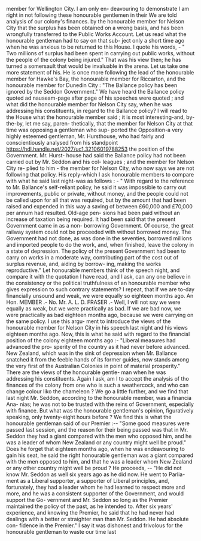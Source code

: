 member for Wellington City. I am only en- deavouring to demonstrate I am right in not following these honourable gentlemen in their We are told analysis of our colony's finances. by the honourable member for Nelson City that the surplus has been obtained on a wrong basis, and has been wrongfully transferred to the Public Works Account. Let us read what the honourable gentleman had to say on that sub- ject only a short time ago when he was anxious to be returned to this House. I quote his words, - " Two millions of surplus had been spent in carrying out public works, without the people of the colony being injured." That was his view then; he has turned a somersault that would be invaluable in the arena. Let us take one more statement of his. He is once more following the lead of the honourable member for Hawke's Bay, the honourable member for Riccarton, and the honourable member for Dunedin City : "The Ballance policy has been ignored by the Seddon Government." We have heard the Ballance policy quoted ad nauseam-page after page of his speeches were quoted ; and what did the honourable member for Nelson City say, when he was addressing his constituents, in regard to the Ballance policy? I will read to the House what the honourable member said ; it is most interesting-and, by-the-by, let me say, paren- thetically, that the member for Nelson City at that time was opposing a gentleman who sup- ported the Opposition-a very highly esteemed gentleman, Mr. Hursthouse, who had fairly and conscientiously analysed from his standpoint https://hdl.handle.net/2027/uc1.32106019788253 the position of the Government. Mr. Hurst- house had said the Ballance policy had not been carried out by Mr. Seddon and his col- leagues ; and the member for Nelson City re- plied to him - the member for Nelson City, who now says we are not following that policy. His reply-which I ask honourable members to compare with what he said last night-was as follows : - " With regard to the reference to Mr. Ballance's self-reliant policy, he said it was impossible to carry out improvements, public or private, without money, and the people could not be called upon for all that was required, but by the amount that had been raised and expended in this way a saving of between £60,000 and £70,000 per annum had resulted. Old-age pen- sions had been paid without an increase of taxation being required. It had been said that the present Government came in as a non- borrowing Government. Of course, the great railway system could not be proceeded with without borrowed money. The Government had not done, as was done in the seventies, borrowed millions and imported people to do the work, and, when finished, leave the colony in a state of depression. The policy of the present Government had been to carry on works in a moderate way, contributing part of the cost out of surplus revenue, and, aiding by borrow- ing, making the works reproductive." Let honourable members think of the speech night, and compare it with the quotation I have read, and I ask, can any one believe in the consistency or the political truthfulness of an honourable member who gives expression to such contrary statements? I repeat, that if we are to-day financially unsound and weak, we were equally so eighteen months ago. An Hon. MEMBER .- No. Mr. A. L. D. FRASER .- Well, I will not say we were equally as weak, but we were practically as bad. If we are bad now, we were practically as bad eighteen months ago, because we were carrying on the same policy. I use this argu- ment to introduce the views of the honourable member for Nelson City in his speech last night and his views eighteen months ago. Now, this is what he said with regard to the financial position of the colony eighteen months ago :- "Liberal measures had advanced the pro- sperity of the country as it had never before advanced. New Zealand, which was in the sink of depression when Mr. Ballance snatched it from the feeble hands of its former guides, now stands among the very first of the Australian Colonies in point of material prosperity." There are the views of the honourable gentle- man when he was addressing his constituents. Again I ask, am I to accept the analysis of tho finances of the colony from one who is such a weathercock, and who can change colour liko the chameleon ? We go a little further, and we find that last night Mr. Seddon, according to the honourable member, was a financia Ana- nias; he was not to be trusted with the reins of Government, especially with finance. But what was the honourable gentleman's opinion, figuratively speaking, only twenty-eight hours before ? We find this is what the honourable gentleman said of our Premier :-- "Some good measures were passed last session, and the reason for their being passed was that in Mr. Seddon they had a giant compared with the men who opposed him, and he was a leader of whom New Zealand or any country might well be proud." Does he forget that eighteen months ago, when he was endeavouring to gain his seat, he said the right honourable gentleman was a giant compared with the men opposed to him, and that he was a leader whom New Zealand or any other country might well be proud ? He proceeds, -- "He did not know Mr. Seddon as well six years ago as he did now. He went to Parlia- ment as a Liberal supporter, a supporter of Liberal principles, and, fortunately, they had a leader whom he had learned to respect more and more, and he was a consistent supporter of the Government, and would support the Go- vernment and Mr. Seddon so long as the Premier maintained the policy of the past, as he intended to. After six years' experience, and knowing the Premier, he said that he had never had dealings with a better or straighter man than Mr. Seddon. He had absolute con- fidence in the Premier." I say it was dishonest and frivolous for the honourable gentleman to waste our time last 